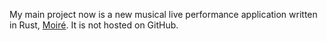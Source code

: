My main project now is a new musical live performance application written in Rust, [Moiré](https://codeberg.org/Be.ing/moire). It is not hosted on GitHub.
